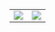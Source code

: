 <table style="border:hidden;" border="0" cellspacing="0" cellpadding="0">
    <tr>
        <td>
            <img src="https://github-readme-stats.vercel.app/api/top-langs/?username=smohammadhejazi&show_icons=true&count_private=true&hide_border=true"/>
        </td>
        <td>
            <img src="https://github-readme-stats.vercel.app/api?username=smohammadhejazi&layout=compact&hide_border=true&langs_count=9""/>
        </td>
    </tr>
</table>
